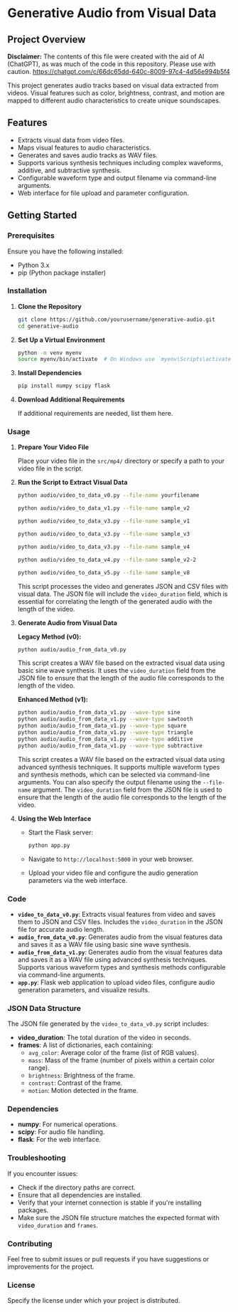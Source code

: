 # Generative Audio from Visual Data

## Project Overview

**Disclaimer:** The contents of this file were created with the aid of AI (ChatGPT), as was much of the code in this repository. Please use with caution. https://chatgpt.com/c/66dc65dd-640c-8009-97c4-4d56e994b5f4

This project generates audio tracks based on visual data extracted from videos. Visual features such as color, brightness, contrast, and motion are mapped to different audio characteristics to create unique soundscapes.

## Features

- Extracts visual data from video files.
- Maps visual features to audio characteristics.
- Generates and saves audio tracks as WAV files.
- Supports various synthesis techniques including complex waveforms, additive, and subtractive synthesis.
- Configurable waveform type and output filename via command-line arguments.
- Web interface for file upload and parameter configuration.

## Getting Started

### Prerequisites

Ensure you have the following installed:
- Python 3.x
- pip (Python package installer)

### Installation

1. **Clone the Repository**

    ```bash
    git clone https://github.com/yourusername/generative-audio.git
    cd generative-audio
    ```

2. **Set Up a Virtual Environment**

    ```bash
    python -m venv myenv
    source myenv/bin/activate  # On Windows use `myenv\Scripts\activate`
    ```

3. **Install Dependencies**

    ```bash
    pip install numpy scipy flask
    ```

4. **Download Additional Requirements**

    If additional requirements are needed, list them here.

### Usage

1. **Prepare Your Video File**

   Place your video file in the `src/mp4/` directory or specify a path to your video file in the script.

2. **Run the Script to Extract Visual Data**

    ```bash
    python audio/video_to_data_v0.py --file-name yourfilename
    ```

    ```bash
    python audio/video_to_data_v1.py --file-name sample_v2
    ```

    ```bash
    python audio/video_to_data_v3.py --file-name sample_v1
    ```

    ```bash
    python audio/video_to_data_v3.py --file-name sample_v3
    ```

     ```bash
    python audio/video_to_data_v3.py --file-name sample_v4
    ```

    ```bash
    python audio/video_to_data_v4.py --file-name sample_v2-2
    ```


    ```bash
    python audio/video_to_data_v5.py --file-name sample_v8
    ```

   This script processes the video and generates JSON and CSV files with visual data. The JSON file will include the `video_duration` field, which is essential for correlating the length of the generated audio with the length of the video.

3. **Generate Audio from Visual Data**

   **Legacy Method (v0):**
   
    ```bash
    python audio/audio_from_data_v0.py
    ```

   This script creates a WAV file based on the extracted visual data using basic sine wave synthesis. It uses the `video_duration` field from the JSON file to ensure that the length of the audio file corresponds to the length of the video.

   **Enhanced Method (v1):**
   
    ```bash
    python audio/audio_from_data_v1.py --wave-type sine
    python audio/audio_from_data_v1.py --wave-type sawtooth
    python audio/audio_from_data_v1.py --wave-type square
    python audio/audio_from_data_v1.py --wave-type triangle
    python audio/audio_from_data_v1.py --wave-type additive
    python audio/audio_from_data_v1.py --wave-type subtractive
    ```

   This script creates a WAV file based on the extracted visual data using advanced synthesis techniques. It supports multiple waveform types and synthesis methods, which can be selected via command-line arguments. You can also specify the output filename using the `--file-name` argument. The `video_duration` field from the JSON file is used to ensure that the length of the audio file corresponds to the length of the video.

4. **Using the Web Interface**

   - Start the Flask server:

     ```bash
     python app.py
     ```

   - Navigate to `http://localhost:5000` in your web browser.
   - Upload your video file and configure the audio generation parameters via the web interface.

### Code

- **`video_to_data_v0.py`**: Extracts visual features from video and saves them to JSON and CSV files. Includes the `video_duration` in the JSON file for accurate audio length.
- **`audio_from_data_v0.py`**: Generates audio from the visual features data and saves it as a WAV file using basic sine wave synthesis.
- **`audio_from_data_v1.py`**: Generates audio from the visual features data and saves it as a WAV file using advanced synthesis techniques. Supports various waveform types and synthesis methods configurable via command-line arguments.
- **`app.py`**: Flask web application to upload video files, configure audio generation parameters, and visualize results.

### JSON Data Structure

The JSON file generated by the `video_to_data_v0.py` script includes:

- **video_duration**: The total duration of the video in seconds.
- **frames**: A list of dictionaries, each containing:
  - `avg_color`: Average color of the frame (list of RGB values).
  - `mass`: Mass of the frame (number of pixels within a certain color range).
  - `brightness`: Brightness of the frame.
  - `contrast`: Contrast of the frame.
  - `motion`: Motion detected in the frame.

### Dependencies

- **numpy**: For numerical operations.
- **scipy**: For audio file handling.
- **flask**: For the web interface.

### Troubleshooting

If you encounter issues:

- Check if the directory paths are correct.
- Ensure that all dependencies are installed.
- Verify that your internet connection is stable if you're installing packages.
- Make sure the JSON file structure matches the expected format with `video_duration` and `frames`.

### Contributing

Feel free to submit issues or pull requests if you have suggestions or improvements for the project.

### License

Specify the license under which your project is distributed.
